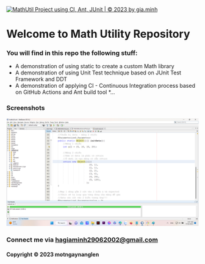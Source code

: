 [![MathUtil Project using CI, Ant, JUnit | © 2023 by gia.minh](https://github.com/giaminh05/mathutil-ant/actions/workflows/mathutil-ci-ant.yml/badge.svg)](https://github.com/giaminh05/mathutil-ant/actions/workflows/mathutil-ci-ant.yml)

# Welcome to Math Utility Repository
### You will find in this repo the following stuff:

* A demonstration of using static to create a custom Math library
* A demonstration of using Unit Test technique based on JUnit Test 
Framework and DDT
* A demonstration of applying CI - Continuous Integration process based on 
GitHub Actions and Ant build tool
*...

### Screenshots
![source_code_junit](https://github.com/giaminh05/mathutil-ant/blob/main/screenshots/source_code_img.png)

### Connect me via hagiaminh29062002@gmail.com
#### Copyright &#169; 2023 motngaynanglen 

